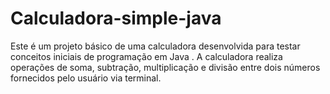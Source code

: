# Calculadora-simple-java
Este é um projeto básico de uma calculadora desenvolvida para testar conceitos iniciais de programação em Java . A calculadora realiza operações de soma, subtração, multiplicação e divisão entre dois números fornecidos pelo usuário via terminal.
